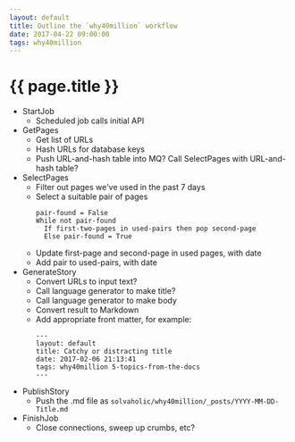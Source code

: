```yaml
---
layout: default
title: Outline the `why40million` workflow
date: 2017-04-22 09:00:00
tags: why40million
---
```


# {{ page.title }}

* StartJob
  * Scheduled job calls initial API
* GetPages
  * Get list of URLs
  * Hash URLs for database keys
  * Push URL-and-hash table into MQ?
    Call SelectPages with URL-and-hash table?
* SelectPages
  * Filter out pages we've used in the past 7 days
  * Select a suitable pair of pages
    ```
    pair-found = False
    While not pair-found
      If first-two-pages in used-pairs then pop second-page
      Else pair-found = True
    ```
  * Update first-page and second-page in used pages, with date
  * Add pair to used-pairs, with date
* GenerateStory
  * Convert URLs to input text?
  * Call language generator to make title?
  * Call language generator to make body
  * Convert result to Markdown
  * Add appropriate front matter, for example:
    ```
    ---
    layout: default
    title: Catchy or distracting title
    date: 2017-02-06 21:13:41
    tags: why40million 5-topics-from-the-docs
    ---
    ```
* PublishStory
  * Push the .md file as
    `solvaholic/why40million/_posts/YYYY-MM-DD-Title.md`
* FinishJob
  * Close connections, sweep up crumbs, etc?
